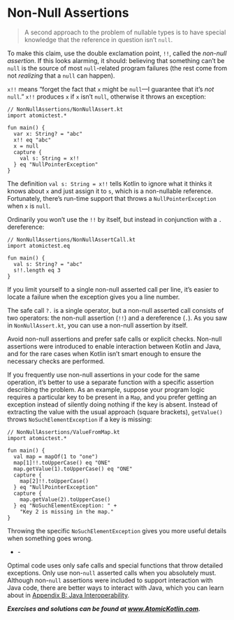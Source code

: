 # Non-Null Assertions

> A second approach to the problem of nullable types is to have special knowledge that the reference in question isn’t `null`.

To make this claim, use the double exclamation point, `!!`, called the *non-null assertion*. If this looks alarming, it should: believing that something can’t be `null` is the source of most `null`-related program failures (the rest come from not *realizing* that a `null` can happen).

`x!!` means “forget the fact that `x` might be `null`—I guarantee that it’s *not* `null`.” `x!!` produces `x` if `x` isn’t `null`, otherwise it throws an exception:

```
// NonNullAssertions/NonNullAssert.kt
import atomictest.*

fun main() {
  var x: String? = "abc"
  x!! eq "abc"
  x = null
  capture {
    val s: String = x!!
  } eq "NullPointerException"
}
```

The definition `val s: String = x!!` tells Kotlin to ignore what it thinks it knows about `x` and just assign it to `s`, which is a non-nullable reference. Fortunately, there’s run-time support that throws a `NullPointerException` when `x` is `null`.

Ordinarily you won’t use the `!!` by itself, but instead in conjunction with a `.` dereference:

```
// NonNullAssertions/NonNullAssertCall.kt
import atomictest.eq

fun main() {
  val s: String? = "abc"
  s!!.length eq 3
}
```

If you limit yourself to a single non-null asserted call per line, it’s easier to locate a failure when the exception gives you a line number.

The safe call `?.` is a single operator, but a non-null asserted call consists of two operators: the non-null assertion (`!!`) and a dereference (`.`). As you saw in `NonNullAssert.kt`, you can use a non-null assertion by itself.

Avoid non-null assertions and prefer safe calls or explicit checks. Non-null assertions were introduced to enable interaction between Kotlin and Java, and for the rare cases when Kotlin isn’t smart enough to ensure the necessary checks are performed.

If you frequently use non-null assertions in your code for the same operation, it’s better to use a separate function with a specific assertion describing the problem. As an example, suppose your program logic requires a particular key to be present in a `Map`, and you prefer getting an exception instead of silently doing nothing if the key is absent. Instead of extracting the value with the usual approach (square brackets), `getValue()` throws `NoSuchElementException` if a key is missing:

```
// NonNullAssertions/ValueFromMap.kt
import atomictest.*

fun main() {
  val map = mapOf(1 to "one")
  map[1]!!.toUpperCase() eq "ONE"
  map.getValue(1).toUpperCase() eq "ONE"
  capture {
    map[2]!!.toUpperCase()
  } eq "NullPointerException"
  capture {
    map.getValue(2).toUpperCase()
  } eq "NoSuchElementException: " +
    "Key 2 is missing in the map."
}
```

Throwing the specific `NoSuchElementException` gives you more useful details when something goes wrong.

- \-

Optimal code uses only safe calls and special functions that throw detailed exceptions. Only use non-`null` asserted calls when you absolutely must. Although non-`null` assertions were included to support interaction with Java code, there are better ways to interact with Java, which you can learn about in [Appendix B: Java Interoperability](javascript:void(0)).

***Exercises and solutions can be found at www.AtomicKotlin.com.***